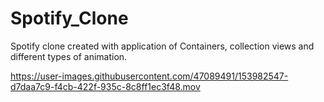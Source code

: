 # Spotify_Clone
Spotify clone created with application of Containers, collection views and different types of animation.


https://user-images.githubusercontent.com/47089491/153982547-d7daa7c9-f4cb-422f-935c-8c8ff1ec3f48.mov

